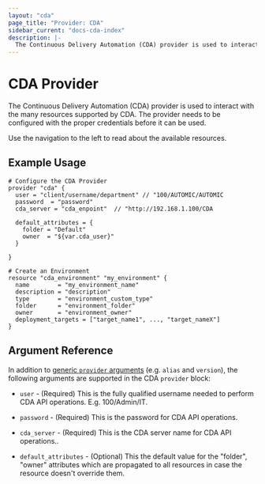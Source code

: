 ```yaml
---
layout: "cda"
page_title: "Provider: CDA"
sidebar_current: "docs-cda-index"
description: |-
  The Continuous Delivery Automation (CDA) provider is used to interact with the many resources supported by CDA. The provider needs to be configured with the proper credentials before it can be used.
---
```


# CDA Provider

The Continuous Delivery Automation (CDA) provider is used to interact with the
many resources supported by CDA. The provider needs to be configured
with the proper credentials before it can be used.

Use the navigation to the left to read about the available resources.

## Example Usage

```hcl
# Configure the CDA Provider
provider "cda" {
  user = "client/username/department" // "100/AUTOMIC/AUTOMIC
  password  = "password"
  cda_server = "cda_enpoint"  // "http://192.168.1.100/CDA
  
  default_attributes = {
    folder = "Default"
    owner  = "${var.cda_user}"
  }

}

# Create an Environment
resource "cda_environment" "my_environment" {
  name        = "my_environment_name"
  description = "description"
  type        = "environment_custom_type"
  folder      = "environment_folder"
  owner       = "environment_owner"
  deployment_targets = ["target_name1", ..., "target_nameX"]
}
```

## Argument Reference

In addition to [generic `provider` arguments](https://www.terraform.io/docs/configuration/providers.html)
(e.g. `alias` and `version`), the following arguments are supported in the CDA
 `provider` block:

* `user` - (Required) This is the fully qualified username needed to perform CDA API operations. E.g. 100/Admin/IT.

* `password` - (Required) This is the password for CDA API operations.

* `cda_server` - (Required) This is the CDA server name for CDA API operations..

* `default_attributes` - (Optional) This the default value for the "folder", "owner" attributes which are propagated to all resources in case the resource doesn't override them.
